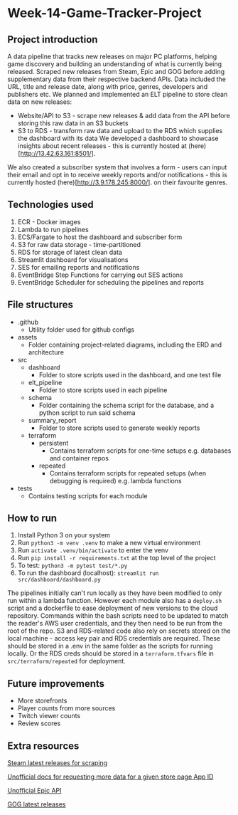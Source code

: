 # Week-14-Game-Tracker-Project

## Project introduction

A data pipeline that tracks new releases on major PC platforms, helping game discovery and building an understanding of what is currently being released.
Scraped new releases from Steam, Epic and GOG before adding supplementary data from their respective backend APIs.
Data included the URL, title and release date, along with price, genres, developers and publishers etc.
We planned and implemented an ELT pipeline to store clean data on new releases:

- Website/API to S3 - scrape new releases & add data from the API before storing this raw data in an S3 buckets
- S3 to RDS - transform raw data and upload to the RDS which supplies the dashboard with its data
We developed a dashboard to showcase insights about recent releases - this is currently hosted at (here)[http://13.42.63.161:8501/].

We also created a subscriber system that involves a form - users can input their email and opt in to receive weekly reports and/or notifications - this is currently hosted (here)[http://3.9.178.245:8000/].
on their favourite genres.

## Technologies used

1. ECR - Docker images
2. Lambda to run pipelines
3. ECS/Fargate to host the dashboard and subscriber form
4. S3 for raw data storage - time-partitioned
5. RDS for storage of latest clean data
6. Streamlit dashboard for visualisations
7. SES for emailing reports and notifications
8. EventBridge Step Functions for carrying out SES actions
9. EventBridge Scheduler for scheduling the pipelines and reports

## File structures

- .github
  - Utility folder used for github configs
- assets
  - Folder containing project-related diagrams, including the ERD and architecture
- src
  - dashboard
    - Folder to store scripts used in the dashboard, and one test file
  - elt_pipeline
    - Folder to store scripts used in each pipeline
  - schema
    - Folder containing the schema script for the database, and a python script to run said schema
  - summary_report
    - Folder to store scripts used to generate weekly reports
  - terraform
    - persistent
      - Contains terraform scripts for one-time setups e.g. databases and container repos
    - repeated
      - Contains terraform scripts for repeated setups (when debugging is required) e.g. lambda functions
- tests
  - Contains testing scripts for each module

## How to run

1. Install Python 3 on your system
2. Run `python3 -m venv .venv` to make a new virtual environment
3. Run `activate .venv/bin/activate` to enter the venv
4. Run `pip install -r requirements.txt` at the top level of the project
5. To test: `python3 -m pytest test/*.py`
6. To run the dashboard (localhost): `streamlit run src/dashboard/dashboard.py`

The pipelines initially can't run locally as they have been modified to only run within a lambda function.
However each module also has a `deploy.sh` script and a dockerfile to ease deployment of new versions to the cloud repository.
Commands within the bash scripts need to be updated to match the reader's AWS user credentials, and they then need to be run from the root of the repo.
S3 and RDS-related code also rely on secrets stored on the local machine - access key pair and RDS credentials are required.
These should be stored in a .env in the same folder as the scripts for running locally.
Or the RDS creds should be stored in a `terraform.tfvars` file in `src/terraform/repeated` for deployment.

## Future improvements
- More storefronts
- Player counts from more sources
- Twitch viewer counts
- Review scores

## Extra resources
[Steam latest releases for scraping](https://store.steampowered.com/search/?sort_by=Released_DESC&supportedlang=english)

[Unofficial docs for requesting more data for a given store page App ID](https://github.com/Revadike/InternalSteamWebAPI/wiki/Get-App-Details)

[Unofficial Epic API](https://epicstore-api.readthedocs.io/en/latest/index.html)

[GOG latest releases]( https://www.gog.com/en/games/new)
